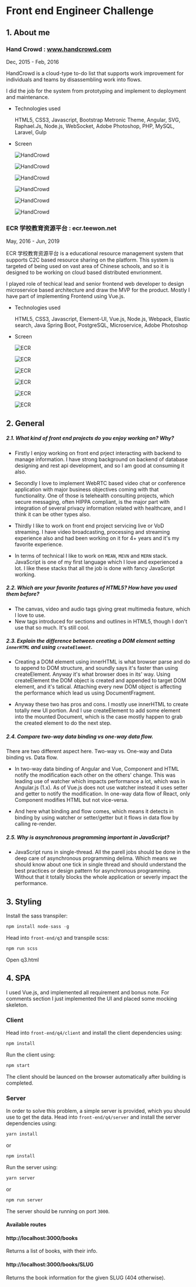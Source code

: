 # Front end Engineer Challenge

## 1. About me

### Hand Crowd : www.handcrowd.com
Dec, 2015 - Feb, 2016

  HandCrowd is a cloud-type to-do list that supports work improvement for individuals and teams by disassembling work into flows.
  
  I did the job for the system from prototyping and implement to deployment and maintenance.

- Technologies used
  
  HTML5, CSS3, Javascript, Bootstrap Metronic Theme, Angular, SVG, Raphael.Js, Node.js, WebSocket, Adobe Photoshop, PHP, MySQL, Laravel, Gulp

- Screen

  ![HandCrowd](./images/handcrowd/1.png "HandCrowd")

  ![HandCrowd](./images/handcrowd/2.png "HandCrowd")

  ![HandCrowd](./images/handcrowd/3.png "HandCrowd")

  ![HandCrowd](./images/handcrowd/4.png "HandCrowd")

  ![HandCrowd](./images/handcrowd/5.png "HandCrowd")

  ![HandCrowd](./images/handcrowd/6.png "HandCrowd")

### ECR 学校教育资源平台 : ecr.teewon.net
May, 2016 - Jun, 2019

  ECR 学校教育资源平台 is a educational resource management system that supports C2C based resource sharing on the platform.
  This system is targeted of being used on vast area of Chinese schools, and so it is designed to be working on cloud based distributed envrionment.

  I played role of techical lead and senior frontend web developer to design microservice based architecture and draw the MVP for the product. Mostly I have part of implementing Frontend using Vue.js.

- Technologies used
  
  HTML5, CSS3, Javascript, Element-UI, Vue.js, Node.js, Webpack, Elastic search, Java Spring Boot, PostgreSQL, Microservice, Adobe Photoshop

- Screen

  ![ECR](./images/ecr/1.png "ECR")

  ![ECR](./images/ecr/01.png "ECR")

  ![ECR](./images/ecr/2.png "ECR")

  ![ECR](./images/ecr/3.png "ECR")

  ![ECR](./images/ecr/4.png "ECR")

  ![ECR](./images/ecr/5.png "ECR")

## 2. General

##### 2.1. What kind of front end projects do you enjoy working on? Why?
  - Firstly I enjoy working on front end prject interacting with backend to manage information.
  I have strong background on backend of database designing and rest api development, and so I am good at consuming it also.

  - Secondly I love to implement WebRTC based video chat or conference application with major business objectives coming with that functionality. One of those is telehealth consulting projects, which secure messaging, often HIPPA compliant, is the major part with integration of several privacy information related with healthcare, and I think it can be other types also.

  - Thirdly I like to work on front end project servicing live or VoD streaming. I have video broadcasting, processing and streaming experience also and had been working on it for 4+ years and it's my favorite experience.

  - In terms of technical I like to work on `MEAN`, `MEVN` and `MERN` stack. JavaScript is one of my first language which I love and experienced a lot. I like these stacks that all the job is done with fancy JavaScript working.

##### 2.2. Which are your favorite features of HTML5? How have you used them before?
  - The canvas, video and audio tags giving great multimedia feature, which I love to use.
  - New tags introduced for sections and outlines in HTML5, though I don't use that so much. It's still cool.

##### 2.3. Explain the difference between creating a DOM element setting `innerHTML` and using `createElement`.
  - Creating a DOM element using innerHTML is what browser parse and do to append to DOM structure, and soundly says it's faster than using createElement. Anyway it's what browser does in its' way.
  Using createElement the DOM object is created and appended to target DOM element, and it's tatical. Attaching every new DOM object is affecting the performance which lead us using DocumentFragment.

  - Anyway these two has pros and cons.
  I mostly use innerHTML to create totally new UI portion.
  And I use createElement to add some element into the mounted Document, which is the case mostly happen to grab the created element to do the next step.

##### 2.4. Compare two-way data binding vs one-way data flow.
  There are two different aspect here. Two-way vs. One-way and Data binding vs. Data flow.
  - In two-way data binding of Angular and Vue, Component and HTML notify the modification each other on the others' change. This was leading use of watcher which impacts performance a lot, which was in Angular.js (1.x).
  As of Vue.js does not use watcher instead it uses setter and getter to notify the modification.
  In one-way data flow of React, only Component modifies HTML but not vice-versa.

  - And here what binding and flow comes, which means it detects in binding by using watcher or setter/getter but it flows in data flow by calling re-render.

##### 2.5. Why is asynchronous programming important in JavaScript?
  - JavaScript runs in single-thread.
  All the parell jobs should be done in the deep care of asynchronous programming delima.
  Which means we should know about one tick in single thread and should understand the best practices or design pattern for asynchronous programming.
  Without that it totally blocks the whole application or severly impact the performance.


## 3. Styling

Install the sass transpiler:
```javascript
npm install node-sass -g
```

Head into `front-end/q3` and transpile scss:
```javascript
npm run scss
```

Open q3.html

## 4. SPA
  I used Vue.js, and implemented all requirement and bonus note.
  For comments section I just implemented the UI and placed some mocking skeleton.

### Client

Head into `front-end/q4/client` and install the client dependencies using:

```bash
npm install
```

Run the client using:

```bash
npm start
```

The client should be launced on the browser automatically after building is completed.


### Server

In order to solve this problem, a simple server is provided, which you should use to get the data.
Head into `front-end/q4/server` and install the server dependencies using:

```bash
yarn install
```

or

```bash
npm install
```

Run the server using:

```bash
yarn server
```

or

```bash
npm run server
```

The server should be running on port `3000`.

#### Available routes

#### http://localhost:3000/books

Returns a list of books, with their info.

#### http://localhost:3000/books/SLUG

Returns the book information for the given SLUG (404 otherwise).
